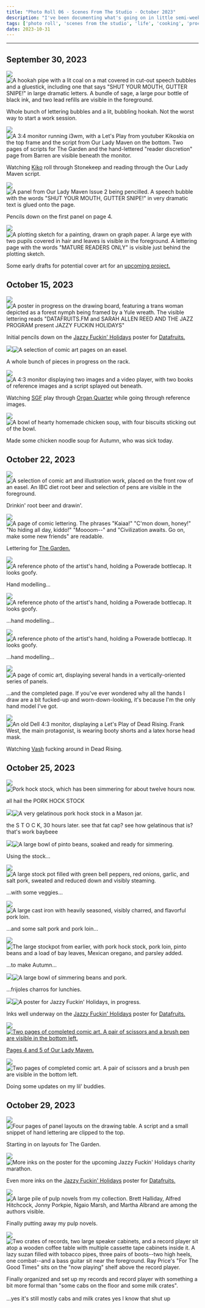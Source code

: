 ```yaml
---
title: "Photo Roll 06 - Scenes From The Studio - October 2023"
description: "I've been documenting what's going on in little semi-weekly photo posts as of late. Here are those posts from October." 
tags: ['photo roll', 'scenes from the studio', 'life', 'cooking', 'process']
date: 2023-10-31
---
```




<hr/>

## September 30, 2023

<div class="floatcenter caption">
  <p><img tabindex=1 src="/photo/006/9_30_01.jpg" /><span class="f"><img src="/photo/006/9_30_01.jpg" alt="A hookah pipe with a lit coal on a mat covered in cut-out speech bubbles and a gluestick, including one that says &quot;SHUT YOUR MOUTH, GUTTER SNIPE!&quot; in large dramatic letters. A bundle of sage, a large pour bottle of black ink, and two lead refills are visible in the foreground."/></span></p>
  <p> Whole bunch of lettering bubbles and a lit, bubbling hookah. Not the worst way to start a work session.</p>
</div>
<div class="floatcenter caption">
  <p><img tabindex=1 src="/photo/006/9_30_02.jpg" /><span class="f"><img src="/photo/006/9_30_02.jpg" alt="A 3:4 monitor running i3wm, with a Let's Play from youtuber Kikoskia on the top frame and the script from Our Lady Maven on the bottom. Two pages of scripts for The Garden and the hand-lettered &quot;reader discretion&quot; page from Barren are visible beneath the monitor."/></span></p>
  <p> Watching <a href="https://kikoskia.com/">Kiko</a> roll through Stonekeep and reading through the Our Lady Maven script. </a> </p>
</div>
<div class="floatcenter caption">
  <p><img tabindex=1 src="/photo/006/9_30_03.jpg" /><span class="f"><img src="/photo/006/9_30_03.jpg" alt="A panel from Our Lady Maven Issue 2 being pencilled. A speech bubble with the words &quot;SHUT YOUR MOUTH, GUTTER SNIPE!&quot; in very dramatic text is glued onto the page."/></span></p>
  <p> Pencils down on the first panel on page 4. </p>
</div>
<div class="floatcenter caption">
  <p><img tabindex=1 src="/photo/006/9_30_04.jpg" /><span class="f"><img src="/photo/006/9_30_04.jpg" alt="A plotting sketch for a painting, drawn on graph paper. A large eye with two pupils covered in hair and leaves is visible in the foreground. A lettering page with the words &quot;MATURE READERS ONLY&quot; is visible just behind the plotting sketch."/></span></p>
  <p> Some early drafts for potential cover art for an <a href="/post/0017/#barren-ghosts-and-lines-of-succession">upcoming project.</a></p>
</div>

## October 15, 2023

<div class="floatcenter caption">
  <p><img tabindex=1 src="/photo/006/10_15_1.jpg" /><span class="f"><img src="/photo/006/10_15_1.jpg" alt="A poster in progress on the drawing board, featuring a trans woman depicted as a forest nymph being framed by a Yule wreath. The visible lettering reads &quot;DATAFRUITS.FM and SARAH ALLEN REED AND THE JAZZ PROGRAM present JAZZY FUCKIN HOLIDAYS&quot;"/></span></p>
  <p> Initial pencils down on the <a href="/post/photoroll11">Jazzy Fuckin' Holidays</a> poster for <a href="https://datafruits.fm">Datafruits.</a> </p>
</div>
<div class="floatcenter caption">
  <p><img tabindex=1 src="/photo/006/10_15_2.jpg" /><span class="f"><img src="/photo/006/10_15_2.jpg" alt="A selection of comic art pages on an easel."/></span></p>
  <p> A whole bunch of pieces in progress on the rack. </p>
</div>
<div class="floatcenter caption">
  <p><img tabindex=1 src="/photo/006/10_15_3.jpg" /><span class="f"><img src="/photo/006/10_15_3.jpg" alt="A 4:3 monitor displaying two images and a video player, with two books of reference images and a script splayed out beneath."/></span></p>
  <p> Watching <a href="https://supergreatfriend.moe">SGF</a> play through <a href="https://amata.games/en/game/organ-quarter/">Organ Quarter</a> while going through reference images. </p>
</div>
<div class="floatcenter caption">
  <p><img tabindex=1 src="/photo/006/10_15_4.jpg" /><span class="f"><img src="/photo/006/10_15_4.jpg" alt="A bowl of hearty homemade chicken soup, with four biscuits sticking out of the bowl."/></span></p>
  <p> Made some chicken noodle soup for Autumn, who was sick today. </p>
</div>

## October 22, 2023

<div class="floatcenter caption">
  <p><img tabindex=1 src="/photo/006/10_22_1.jpg" /><span class="f"><img src="/photo/006/10_22_1.jpg" alt="A selection of comic art and illustration work, placed on the front row of an easel. An IBC diet root beer and selection of pens are visible in the foreground."/></span></p>
  <p> Drinkin' root beer and drawin'. </p>
</div>
<div class="floatcenter caption">
  <p><img tabindex=1 src="/photo/006/10_22_2.jpg" /><span class="f"><img src="/photo/006/10_22_2.jpg" alt="A page of comic lettering. The phrases &quot;Kaiaa!&quot; &quot;C'mon down, honey!&quot; &quot;No hiding all day, kiddo!&quot; &quot;Moooom--&quot; and &quot;Civilization awaits. Go on, make some new friends&quot; are readable."/></span></p>
  <p> Lettering for <a href="/post/update_garden">The Garden.</a></p>
</div>
<div class="floatcenter caption">
  <p><img tabindex=1 src="/photo/006/10_22_3.jpg" /><span class="f"><img src="/photo/006/10_22_3.jpg" alt="A reference photo of the artist's hand, holding a Powerade bottlecap. It looks goofy."/></span></p>
  <p> Hand modelling... </p>
</div>
<div class="floatcenter caption">
  <p><img tabindex=1 src="/photo/006/10_22_4.jpg" /><span class="f"><img src="/photo/006/10_22_4.jpg" alt="A reference photo of the artist's hand, holding a Powerade bottlecap. It looks goofy."/></span></p>
  <p> ...hand modelling... </p>
</div>
<div class="floatcenter caption">
  <p><img tabindex=1 src="/photo/006/10_22_5.jpg" /><span class="f"><img src="/photo/006/10_22_5.jpg" alt="A reference photo of the artist's hand, holding a Powerade bottlecap. It looks goofy."/></span></p>
  <p> ...hand modelling... </p>
</div>
<div class="floatcenter caption">
  <p><img tabindex=1 src="/photo/006/10_22_6.jpg" /><span class="f"><img src="/photo/006/10_22_6.jpg" alt="A page of comic art, displaying several hands in a vertically-oriented series of panels."/></span></p>
  <p> ...and the completed page. If you've ever wondered why all the hands I draw are a bit fucked-up and worn-down-looking, it's because I'm the only hand model I've got. </p>
</div>
<div class="floatcenter caption">
  <p><img tabindex=1 src="/photo/006/10_22_7.jpg" /><span class="f"><img src="/photo/006/110_22_7.jpg" alt="An old Dell 4:3 monitor, displaying a Let's Play of Dead Rising. Frank West, the main protagonist, is wearing booty shorts and a latex horse head mask."/></span></p>
  <p> Watching <a href="https://www.youtube.com/channel/UCH58W9dE3k5cRcQDBHlN-Tw">Vash</a> fucking around in Dead Rising. </p>
</div>

## October 25, 2023

<div class="floatcenter caption">
  <p><img tabindex=1 src="/photo/006/10_25_01.jpg" /><span class="f"><img src="/photo/006/10_25_01.jpg" alt="Pork hock stock, which has been simmering for about twelve hours now."/></span></p>
  <p> all hail the PORK HOCK STOCK </p>
</div>
<div class="floatcenter caption">
  <p><img tabindex=1 src="/photo/006/10_25_02.jpg" /><span class="f"><img src="/photo/006/10_25_02.jpg" alt="A very gelatinous pork hock stock in a Mason jar."/></span></p>
  <p> the S T O C K, 30 hours later. see that fat cap? see how gelatinous that is? that's work baybeee </p>
</div>
<div class="floatcenter caption">
  <p><img tabindex=1 src="/photo/006/10_25_03.jpg" /><span class="f"><img src="/photo/006/10_25_03.jpg" alt="A large bowl of pinto beans, soaked and ready for simmering."/></span></p>
  <p> Using the stock... </p>
</div>
<div class="floatcenter caption">
  <p><img tabindex=1 src="/photo/006/10_25_04.jpg" /><span class="f"><img src="/photo/006/10_25_04.jpg" alt="A large stock pot filled with green bell peppers, red onions, garlic, and salt pork, sweated and reduced down and visibly steaming."/></span></p>
  <p> ...with some veggies... </p>
</div>
<div class="floatcenter caption">
  <p><img tabindex=1 src="/photo/006/10_25_05.jpg" /><span class="f"><img src="/photo/006/10_25_05.jpg" alt="A large cast iron with heavily seasoned, visibly charred, and flavorful pork loin."/></span></p>
  <p> ...and some salt pork and pork loin... </p>
</div>
<div class="floatcenter caption">
  <p><img tabindex=1 src="/photo/006/10_25_06.jpg" /><span class="f"><img src="/photo/006/10_25_06.jpg" alt="The large stockpot from earlier, with pork hock stock, pork loin, pinto beans and a load of bay leaves, Mexican oregano, and parsley added. "/></span></p>
  <p> ...to make Autumn... </p>
</div>
<div class="floatcenter caption">
  <p><img tabindex=1 src="/photo/006/10_25_07.jpg" /><span class="f"><img src="/photo/006/10_25_07.jpg" alt="A large bowl of simmering beans and pork."/></span></p>
  <p> ...frijoles charros for lunchies. </p>
</div>
<div class="floatcenter caption">
  <p><img tabindex=1 src="/photo/006/10_25_08.jpg" /><span class="f"><img src="/photo/006/10_25_08.jpg" alt="A poster for Jazzy Fuckin' Holidays, in progress."/></span></p>
  <p> Inks well underway on the <a href="/post/photoroll11">Jazzy Fuckin' Holidays</a> poster for <a href="https://datafruits.fm">Datafruits. </p>
</div>
<div class="floatcenter caption">
  <p><img tabindex=1 src="/photo/006/10_25_09.jpg" /><span class="f"><img src="/photo/006/10_25_09.jpg" alt="Two pages of completed comic art. A pair of scissors and a brush pen are visible in the bottom left."/></span></p>
  <p> Pages 4 and 5 of <a href="https://ourladymaven.com">Our Lady Maven.</a> </p>
</div>
<div class="floatcenter caption">
  <p><img tabindex=1 src="/photo/006/10_25_10.jpg" /><span class="f"><img src="/photo/006/10_25_10.jpg" alt="Two pages of completed comic art. A pair of scissors and a brush pen are visible in the bottom left."/></span></p>
  <p> Doing some updates on my lil' buddies. </p>
</div>

## October 29, 2023

<div class="floatcenter caption">
  <p><img tabindex=1 src="/photo/006/10_29_01.jpg" /><span class="f"><img src="/photo/006/10_29_01.jpg" alt="Four pages of panel layouts on the drawing table. A script and a small snippet of hand lettering are clipped to the top."/></span></p>
  <p> Starting in on layouts for The Garden. </p>
</div>
<div class="floatcenter caption">
  <p><img tabindex=1 src="/photo/006/10_29_02.jpg" /><span class="f"><img src="/photo/006/10_29_02.jpg" alt="More inks on the poster for the upcoming Jazzy Fuckin' Holidays charity marathon."/></span></p>
  <p> Even more inks on the <a href="/post/photoroll11">Jazzy Fuckin' Holidays</a> poster for <a href="https://datafruits.fm">Datafruits.</a> </p>
</div>
<div class="floatcenter caption">
  <p><img tabindex=1 src="/photo/006/10_29_03.jpg" /><span class="f"><img src="/photo/006/10_29_03.jpg" alt="A large pile of pulp novels from my collection. Brett Halliday, Alfred Hitchcock, Jonny Porkpie, Ngaio Marsh, and Martha Albrand are among the authors visible."/></span></p>
    <p> Finally putting away my pulp novels. </p>
</div>
<div class="floatcenter caption">
  <p><img tabindex=1 src="/photo/006/10_29_04.jpg" /><span class="f"><img src="/photo/006/10_29_04.jpg" alt="Two crates of records, two large speaker cabinets, and a record player sit atop a wooden coffee table with multiple cassette tape cabinets inside it. A lazy suzan filled with tobacco pipes, three pairs of boots--two high heels, one combat--and a bass guitar sit near the foreground. Ray Price's &quot;For The Good Times&quot; sits on the &quot;now playing&quot; shelf above the record player."/></span></p>
    <p> Finally organized and set up my records and record player with something a bit more formal than &quot;some cabs on the floor and some milk crates&quot;. <br/><br/>...yes it's still mostly cabs and milk crates yes I know that shut up </p>
</div>
